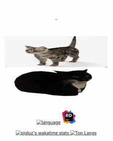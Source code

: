 <div align="center">
  <img src="./src/cat-spin2.gif" width="330px" height=100/>
  <img src="./src/cat-spin1.gif" width="330px" height=100/>
  <img src="./src/maxwell-cat.gif" width="330px" height="100px"/>
  <br>            
  <br>
  
[![language](https://skillicons.dev/icons?i=html,css,js,cs,vscode,visualstudio)](https://skillicons.dev)&nbsp;<img src="./src/JetBrains_Rider_Icon.svg.png" height="45px"/>
  <br>
  <br>
  <a href="#">![pigluz's wakatime stats](https://github-readme-stats.vercel.app/api/wakatime?username=pigluz&layout=compact&theme=transparent&langs_count=6)
  <a href="#">![Top Langs](https://github-readme-stats-git-master-pigluz.vercel.app/api/top-langs/?username=pigluz&layout=compact&theme=transparent&card_width=450)
  
</div>
   
   
   <!--## Languages I know:
[![language](https://skillicons.dev/icons?i=html,css,cs)](https://skillicons.dev)

## What I want to learn:
[![knowlanguange](https://skillicons.dev/icons?i=ts,js,py,bootstrap,tailwind)](https://skillicons.dev)

## Tools I use:
[![tools](https://skillicons.dev/icons?i=vscode,visualstudio)](https://skillicons.dev) &nbsp;<img src="./src/JetBrains_Rider_Icon.svg.png" height="45px"/>
  --> 
